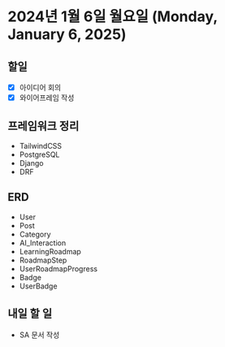 # 2024년 1월 6일 월요일 (Monday, January 6, 2025)
## 할일 
- [x] 아이디어 회의
- [x] 와이어프레임 작성

## 프레임워크 정리
- TailwindCSS
- PostgreSQL
- Django
- DRF

## ERD
- User
- Post
- Category
- AI_Interaction
- LearningRoadmap 
- RoadmapStep
- UserRoadmapProgress
- Badge
- UserBadge

## 내일 할 일
- SA 문서 작성
